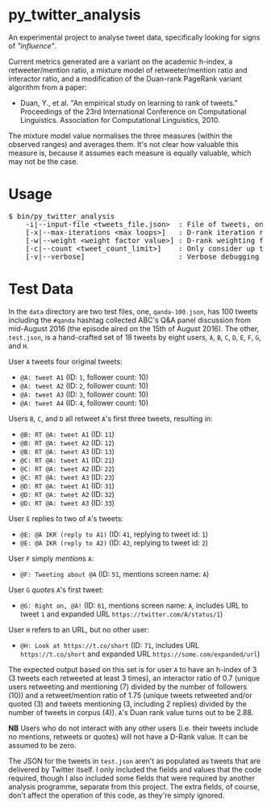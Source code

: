 # py\_twitter\_analysis
An experimental project to analyse tweet data, specifically looking for signs of *"influence"*.

Current metrics generated are a variant on the academic h-index, a retweeter/mention ratio, a mixture
model of retweeter/mention ratio and interactor ratio, and a modification of the Duan-rank PageRank
variant algorithm from a paper:

 * Duan, Y., et al. "An empirical study on learning to rank of tweets." Proceedings
   of the 23rd International Conference on Computational Linguistics. Association for
   Computational Linguistics, 2010.

The mixture model value normalises the three measures (within the observed ranges) and averages
them. It's not clear how valuable this measure is, because it assumes each measure is equally
valuable, which may not be the case.

# Usage
<pre>
$ bin/py_twitter_analysis
    -i|--input-file &lt;tweets_file.json&gt;  : File of tweets, one per line
    [-x|--max-iterations &lt;max loops&gt;]   : D-rank iteration roof value (default: 20)
    [-w|--weight &lt;weight factor value&gt;] : D-rank weighting factor (default: 0.2)
    [-c|--count &lt;tweet_count_limit&gt;]    : Only consider up to this many tweets (default: -1, all)
    [-v|--verbose]                      : Verbose debugging flag
</pre>

# Test Data
In the `data` directory are two test files, one, `qanda-100.json`, has 100 tweets including the `#qanda`
hashtag collected ABC's Q&A panel discussion from mid-August 2016 (the episode aired on the 15th of
August 2016). The other, `test.json`, is a hand-crafted set of 18 tweets by eight users, `A`, `B`, `C`,
`D`, `E`, `F`, `G`, and `H`.

User `A` tweets four original tweets:

* `@A: tweet A1` (ID: `1`, follower count: 10)
* `@A: tweet A2` (ID: `2`, follower count: 10)
* `@A: tweet A3` (ID: `3`, follower count: 10)
* `@A: tweet A4` (ID: `4`, follower count: 10)

Users `B`, `C`, and `D` all retweet `A`'s first three tweets, resulting in:

* `@B: RT @A: tweet A1` (ID: `11`)
* `@B: RT @A: tweet A2` (ID: `12`)
* `@B: RT @A: tweet A3` (ID: `13`)
* `@C: RT @A: tweet A1` (ID: `21`)
* `@C: RT @A: tweet A2` (ID: `22`)
* `@C: RT @A: tweet A3` (ID: `23`)
* `@D: RT @A: tweet A1` (ID: `31`)
* `@D: RT @A: tweet A2` (ID: `32`)
* `@D: RT @A: tweet A3` (ID: `33`)

User `E` replies to two of `A`'s tweets:

* `@E: @A IKR (reply to A1)` (ID: `41`, replying to tweet id: `1`)
* `@E: @A IKR (reply to A2)` (ID: `42`, replying to tweet id: `2`)

User `F` simply *mention*s `A`:

* `@F: Tweeting about @A` (ID: `51`, mentions screen name: `A`)

User `G` *quote*s `A`'s first tweet:

* `@G: Right on, @A!` (ID: `61`, mentions screen name: `A`, includes URL to tweet `1` and expanded URL
  `https://twitter.com/A/status/1`)

User `H` refers to an URL, but no other user:

* `@H: Look at https://t.co/short` (ID: `71`, includes URL `https://t.co/short` and expanded URL
  `https://some.com/expanded/url`)

The expected output based on this set is for user `A` to have an h-index of 3 (3 tweets each retweeted at
least 3 times), an interactor ratio of 0.7 (unique users retweeting and mentioning (7) divided by the
number of followers (10)) and a retweet/mention ratio of 1.75 (unique tweets retweeted and/or quoted (3)
and tweets mentioning (3, including 2 replies) divided by the number of tweets in corpus (4)). `A`'s Duan
rank value turns out to be 2.88.

**NB** Users who do not interact with any other users (i.e. their tweets include no mentions, retweets 
or quotes) will not have a D-Rank value. It can be assumed to be zero.

The JSON for the tweets in `test.json` aren't as populated as tweets that are delivered by Twitter itself.
I only included the fields and values that the code required, though I also included some fields that
were required by another analysis programme, separate from this project. The extra fields, of course,
don't affect the operation of this code, as they're simply ignored.
